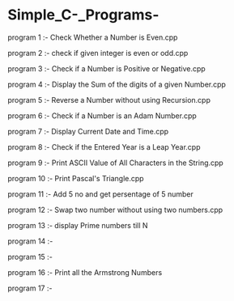 # Simple_C-_Programs-

program 1 :-           Check Whether a Number is Even.cpp

program 2 :-           check if given integer is even or odd.cpp

program 3 :-           Check if a Number is Positive or Negative.cpp

program 4 :-           Display the Sum of the digits of a given Number.cpp

program 5 :-           Reverse a Number without using Recursion.cpp

program 6 :-           Check if a Number is an Adam Number.cpp

program 7 :-           Display Current Date and Time.cpp

program 8 :-           Check if the Entered Year is a Leap Year.cpp

program 9 :-           Print ASCII Value of All Characters in the String.cpp

program 10 :-          Print Pascal's Triangle.cpp

program 11 :-          Add 5 no and get persentage of 5 number 

program 12 :-          Swap two number without using two numbers.cpp

program 13 :-          display Prime numbers till N

program 14 :- 

program 15 :- 

program 16 :-          Print all the Armstrong Numbers

program 17 :- 
